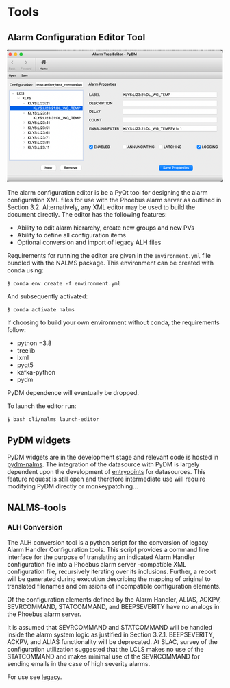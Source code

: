 # Tools

## Alarm Configuration Editor Tool

![tree editor](img/tree_editor.png)

The alarm configuration editor is be a PyQt tool for designing the alarm configuration XML files for use with the Phoebus alarm server as outlined in Section 3.2. Alternatively, any XML editor may be used to build the document directly. The editor has the following features:  
* Ability to edit alarm hierarchy, create new groups and new PVs 
* Ability to define all configuration items
* Optional conversion and import of legacy ALH files 

Requirements for running the editor are given in the `environment.yml` file bundled with the NALMS package. This environment can be created with conda using:
```
$ conda env create -f environment.yml
```

And subsequently activated:
```
$ conda activate nalms
```

If choosing to build your own environment without conda, the requirements follow:
  - python =3.8
  - treelib
  - lxml
  - pyqt5
  - kafka-python
  - pydm

PyDM dependence will eventually be dropped.   

To launch the editor run:
```
$ bash cli/nalms launch-editor
```

## PyDM widgets

PyDM widgets are in the development stage and relevant code is hosted in [pydm-nalms](https://github.com/slaclab/pydm-nalms). The integration of the datasource with PyDM is largely dependent upon the development of [entrypoints](https://github.com/slaclab/pydm/issues/720) for datasources. This feature request is still open and therefore intermediate use will require modifying PyDM directly or monkeypatching... 

## NALMS-tools


### ALH Conversion

The ALH conversion tool is a python script for the conversion of legacy Alarm Handler Configuration tools. This script provides a command line interface for the purpose of translating an indicated Alarm Handler configuration file into a Phoebus alarm server -compatible XML configuration file, recursively iterating over its inclusions. Further, a report will be generated during execution describing the mapping of original to translated filenames and omissions of incompatible configuration elements. 

Of the configuration elements defined by the Alarm Handler, ALIAS, ACKPV, SEVRCOMMAND, STATCOMMAND, and BEEPSEVERITY have no analogs in the Phoebus alarm server.  

It is assumed that SEVRCOMMAND and STATCOMMAND will be handled inside the alarm system logic as justified in Section 3.2.1. BEEPSEVERITY, ACKPV, and ALIAS functionality will be deprecated. At SLAC, survey of the configuration utilization suggested that the LCLS makes no use of the STATCOMMAND and makes minimal use of the SEVRCOMMAND for sending emails in the case of high severity alarms. 

For use see [legacy](legacy.md).